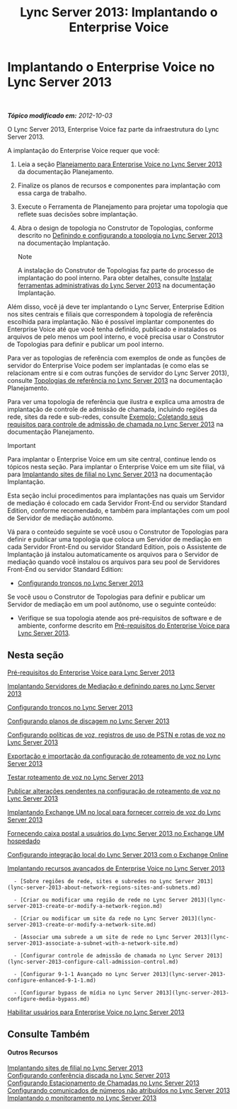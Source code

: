 ﻿---
title: 'Lync Server 2013: Implantando o Enterprise Voice'
TOCTitle: Implantando o Enterprise Voice
ms:assetid: b5b593a6-ac30-461c-8c8c-0041e2c9ab04
ms:mtpsurl: https://technet.microsoft.com/pt-br/library/Gg412876(v=OCS.15)
ms:contentKeyID: 49307867
ms.date: 05/19/2016
mtps_version: v=OCS.15
ms.translationtype: HT
---

# Implantando o Enterprise Voice no Lync Server 2013

 

_**Tópico modificado em:** 2012-10-03_

O Lync Server 2013, Enterprise Voice faz parte da infraestrutura do Lync Server 2013.

A implantação do Enterprise Voice requer que você:

1.  Leia a seção [Planejamento para Enterprise Voice no Lync Server 2013](lync-server-2013-planning-for-enterprise-voice.md) da documentação Planejamento.

2.  Finalize os planos de recursos e componentes para implantação com essa carga de trabalho.

3.  Execute o Ferramenta de Planejamento para projetar uma topologia que reflete suas decisões sobre implantação.

4.  Abra o design de topologia no Construtor de Topologias, conforme descrito no [Definindo e configurando a topologia no Lync Server 2013](lync-server-2013-defining-and-configuring-the-topology.md) na documentação Implantação.
    
    > [!NOTE]  
    > A instalação do Construtor de Topologias faz parte do processo de implantação do pool interno. Para obter detalhes, consulte <a href="lync-server-2013-install-lync-server-administrative-tools.md">Instalar ferramentas administrativas do Lync Server 2013</a> na documentação Implantação.

Além disso, você já deve ter implantando o Lync Server, Enterprise Edition nos sites centrais e filiais que correspondem à topologia de referência escolhida para implantação. Não é possível implantar componentes do Enterprise Voice até que você tenha definido, publicado e instalados os arquivos de pelo menos um pool interno, e você precisa usar o Construtor de Topologias para definir e publicar um pool interno.

Para ver as topologias de referência com exemplos de onde as funções de servidor do Enterprise Voice podem ser implantadas (e como elas se relacionam entre si e com outras funções de servidor do Lync Server 2013), consulte [Topologias de referência no Lync Server 2013](lync-server-2013-reference-topologies.md) na documentação Planejamento.

Para ver uma topologia de referência que ilustra e explica uma amostra de implantação de controle de admissão de chamada, incluindo regiões da rede, sites da rede e sub-redes, consulte [Exemplo: Coletando seus requisitos para controle de admissão de chamada no Lync Server 2013](lync-server-2013-example-of-gathering-your-requirements-for-call-admission-control.md) na documentação Planejamento.

> [!IMPORTANT]  
> Para implantar o Enterprise Voice em um site central, continue lendo os tópicos nesta seção. Para implantar o Enterprise Voice em um site filial, vá para <a href="lync-server-2013-deploying-branch-sites.md">Implantando sites de filial no Lync Server 2013</a> na documentação Implantação.

Esta seção inclui procedimentos para implantações nas quais um Servidor de mediação é colocado em cada Servidor Front-End ou servidor Standard Edition, conforme recomendado, e também para implantações com um pool de Servidor de mediação autônomo.

Vá para o conteúdo seguinte se você usou o Construtor de Topologias para definir e publicar uma topologia que coloca um Servidor de mediação em cada Servidor Front-End ou servidor Standard Edition, pois o Assistente de Implantação já instalou automaticamente os arquivos para o Servidor de mediação quando você instalou os arquivos para seu pool de Servidores Front-End ou servidor Standard Edition:

  - [Configurando troncos no Lync Server 2013](lync-server-2013-configuring-trunks.md)

Se você usou o Construtor de Topologias para definir e publicar um Servidor de mediação em um pool autônomo, use o seguinte conteúdo:

  - Verifique se sua topologia atende aos pré-requisitos de software e de ambiente, conforme descrito em [Pré-requisitos do Enterprise Voice para Lync Server 2013](lync-server-2013-enterprise-voice-prerequisites.md).

## Nesta seção

   [Pré-requisitos do Enterprise Voice para Lync Server 2013](lync-server-2013-enterprise-voice-prerequisites.md)

   [Implantando Servidores de Mediação e definindo pares no Lync Server 2013](lync-server-2013-deploying-mediation-servers-and-defining-peers.md)

   [Configurando troncos no Lync Server 2013](lync-server-2013-configuring-trunks.md)

   [Configurando planos de discagem no Lync Server 2013](lync-server-2013-configuring-dial-plans.md)

   [Configurando políticas de voz, registros de uso de PSTN e rotas de voz no Lync Server 2013](lync-server-2013-configuring-voice-policies-pstn-usage-records-and-voice-routes.md)

   [Exportação e importação da configuração de roteamento de voz no Lync Server 2013](lync-server-2013-exporting-and-importing-voice-routing-configuration.md)

   [Testar roteamento de voz no Lync Server 2013](lync-server-2013-test-voice-routing.md)

   [Publicar alterações pendentes na configuração de roteamento de voz no Lync Server 2013](lync-server-2013-publish-pending-changes-to-the-voice-routing-configuration.md)

   [Implantando Exchange UM no local para fornecer correio de voz do Lync Server 2013](lync-server-2013-deploying-on-premises-exchange-um-to-provide-lync-server-2013-voice-mail.md)

   [Fornecendo caixa postal a usuários do Lync Server 2013 no Exchange UM hospedado](lync-server-2013-providing-lync-server-users-voice-mail-on-hosted-exchange-um.md)

   [Configurando integração local do Lync Server 2013 com o Exchange Online](lync-server-2013-configuring-on-premises-lync-server-integration-with-exchange-online.md)

   [Implantando recursos avançados de Enterprise Voice no Lync Server 2013](lync-server-2013-deploying-advanced-enterprise-voice-features.md)
    
      - [Sobre regiões de rede, sites e subredes no Lync Server 2013](lync-server-2013-about-network-regions-sites-and-subnets.md)
    
      - [Criar ou modificar uma região de rede no Lync Server 2013](lync-server-2013-create-or-modify-a-network-region.md)
    
      - [Criar ou modificar um site da rede no Lync Server 2013](lync-server-2013-create-or-modify-a-network-site.md)
    
      - [Associar uma subrede a um site de rede no Lync Server 2013](lync-server-2013-associate-a-subnet-with-a-network-site.md)
    
      - [Configurar controle de admissão de chamada no Lync Server 2013](lync-server-2013-configure-call-admission-control.md)
    
      - [Configurar 9-1-1 Avançado no Lync Server 2013](lync-server-2013-configure-enhanced-9-1-1.md)
    
      - [Configurar bypass de mídia no Lync Server 2013](lync-server-2013-configure-media-bypass.md)

   [Habilitar usuários para Enterprise Voice no Lync Server 2013](lync-server-2013-enable-users-for-enterprise-voice.md)

## Consulte Também

#### Outros Recursos

[Implantando sites de filial no Lync Server 2013](lync-server-2013-deploying-branch-sites.md)  
[Configurando conferência discada no Lync Server 2013](lync-server-2013-configuring-dial-in-conferencing.md)  
[Configurando Estacionamento de Chamadas no Lync Server 2013](lync-server-2013-configuring-call-park.md)  
[Configurando comunicados de números não atribuídos no Lync Server 2013](lync-server-2013-configuring-announcements-for-unassigned-numbers.md)  
[Implantando o monitoramento no Lync Server 2013](lync-server-2013-deploying-monitoring.md)

